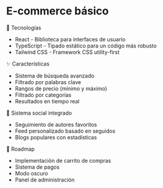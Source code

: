 # E-commerce básico

🚀 Tecnologías

- React - Biblioteca para interfaces de usuario
- TypeScript - Tipado estático para un código más robusto
- Tailwind CSS - Framework CSS utility-first

✨ Características

- Sistema de búsqueda avanzado
- Filtrado por palabras clave
- Rangos de precio (mínimo y máximo)
- Filtrado por categorías
- Resultados en tiempo real

👥 Sistema social integrado

- Seguimiento de autores favoritos
- Feed personalizado basado en seguidos
- Blogs populares con estadísticas

🏁 Roadmap

- Implementación de carrito de compras
- Sistema de pagos
- Modo oscuro
- Panel de administración



